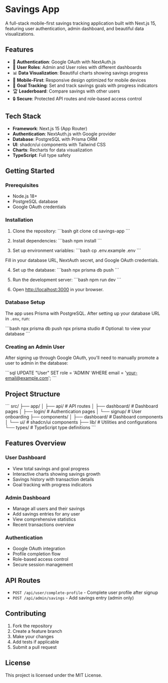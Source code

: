 # Savings App

A full-stack mobile-first savings tracking application built with Next.js 15, featuring user authentication, admin dashboard, and beautiful data visualizations.

## Features

- 🔐 **Authentication**: Google OAuth with NextAuth.js
- 👥 **User Roles**: Admin and User roles with different dashboards
- 📊 **Data Visualization**: Beautiful charts showing savings progress
- 📱 **Mobile-First**: Responsive design optimized for mobile devices
- 🎯 **Goal Tracking**: Set and track savings goals with progress indicators
- 🏆 **Leaderboard**: Compare savings with other users
- 🔒 **Secure**: Protected API routes and role-based access control

## Tech Stack

- **Framework**: Next.js 15 (App Router)
- **Authentication**: NextAuth.js with Google provider
- **Database**: PostgreSQL with Prisma ORM
- **UI**: shadcn/ui components with Tailwind CSS
- **Charts**: Recharts for data visualization
- **TypeScript**: Full type safety

## Getting Started

### Prerequisites

- Node.js 18+ 
- PostgreSQL database
- Google OAuth credentials

### Installation

1. Clone the repository:
\`\`\`bash
git clone <repository-url>
cd savings-app
\`\`\`

2. Install dependencies:
\`\`\`bash
npm install
\`\`\`

3. Set up environment variables:
\`\`\`bash
cp .env.example .env
\`\`\`

Fill in your database URL, NextAuth secret, and Google OAuth credentials.

4. Set up the database:
\`\`\`bash
npx prisma db push
\`\`\`

5. Run the development server:
\`\`\`bash
npm run dev
\`\`\`

6. Open [http://localhost:3000](http://localhost:3000) in your browser.

### Database Setup

The app uses Prisma with PostgreSQL. After setting up your database URL in `.env`, run:

\`\`\`bash
npx prisma db push
npx prisma studio  # Optional: to view your database
\`\`\`

### Creating an Admin User

After signing up through Google OAuth, you'll need to manually promote a user to admin in the database:

\`\`\`sql
UPDATE "User" SET role = 'ADMIN' WHERE email = 'your-email@example.com';
\`\`\`

## Project Structure

\`\`\`
src/
├── app/
│   ├── api/                 # API routes
│   ├── dashboard/           # Dashboard pages
│   ├── login/              # Authentication pages
│   └── signup/             # User onboarding
├── components/
│   ├── dashboard/          # Dashboard components
│   └── ui/                 # shadcn/ui components
├── lib/                    # Utilities and configurations
└── types/                  # TypeScript type definitions
\`\`\`

## Features Overview

### User Dashboard
- View total savings and goal progress
- Interactive charts showing savings growth
- Savings history with transaction details
- Goal tracking with progress indicators

### Admin Dashboard
- Manage all users and their savings
- Add savings entries for any user
- View comprehensive statistics
- Recent transactions overview

### Authentication
- Google OAuth integration
- Profile completion flow
- Role-based access control
- Secure session management

## API Routes

- `POST /api/user/complete-profile` - Complete user profile after signup
- `POST /api/admin/savings` - Add savings entry (admin only)

## Contributing

1. Fork the repository
2. Create a feature branch
3. Make your changes
4. Add tests if applicable
5. Submit a pull request

## License

This project is licensed under the MIT License.
